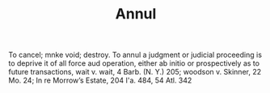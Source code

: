 ---
title: Annul
letter: A
permalink: "/definitions/annul.html"
body: To cancel; mnke void; destroy. To annul a judgment or judicial proceeding is
  to deprive it of all force aud operation, either ab initio or prospectively as to
  future transactions, wait v. wait, 4 Barb. (N. Y.) 205; woodson v. Skinner, 22 Mo.
  24; In re Morrow’s Estate, 204 I'a. 484, 54 Atl. 342
published_at: '2018-07-07'
source: Black's Law Dictionary
layout: post
---